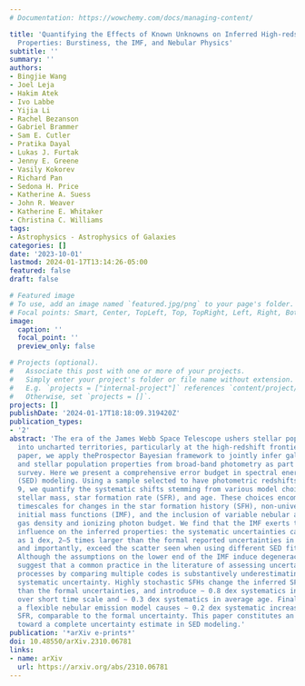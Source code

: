 ```yaml
---
# Documentation: https://wowchemy.com/docs/managing-content/

title: 'Quantifying the Effects of Known Unknowns on Inferred High-redshift Galaxy
  Properties: Burstiness, the IMF, and Nebular Physics'
subtitle: ''
summary: ''
authors:
- Bingjie Wang
- Joel Leja
- Hakim Atek
- Ivo Labbe
- Yijia Li
- Rachel Bezanson
- Gabriel Brammer
- Sam E. Cutler
- Pratika Dayal
- Lukas J. Furtak
- Jenny E. Greene
- Vasily Kokorev
- Richard Pan
- Sedona H. Price
- Katherine A. Suess
- John R. Weaver
- Katherine E. Whitaker
- Christina C. Williams
tags:
- Astrophysics - Astrophysics of Galaxies
categories: []
date: '2023-10-01'
lastmod: 2024-01-17T13:14:26-05:00
featured: false
draft: false

# Featured image
# To use, add an image named `featured.jpg/png` to your page's folder.
# Focal points: Smart, Center, TopLeft, Top, TopRight, Left, Right, BottomLeft, Bottom, BottomRight.
image:
  caption: ''
  focal_point: ''
  preview_only: false

# Projects (optional).
#   Associate this post with one or more of your projects.
#   Simply enter your project's folder or file name without extension.
#   E.g. `projects = ["internal-project"]` references `content/project/deep-learning/index.md`.
#   Otherwise, set `projects = []`.
projects: []
publishDate: '2024-01-17T18:18:09.319420Z'
publication_types:
- '2'
abstract: 'The era of the James Webb Space Telescope ushers stellar population models
  into uncharted territories, particularly at the high-redshift frontier. In a companion
  paper, we apply theProspector Bayesian framework to jointly infer galaxy redshifts
  and stellar population properties from broad-band photometry as part of the UNCOVER
  survey. Here we present a comprehensive error budget in spectral energy distribution
  (SED) modeling. Using a sample selected to have photometric redshifts higher than
  9, we quantify the systematic shifts stemming from various model choices in inferred
  stellar mass, star formation rate (SFR), and age. These choices encompass different
  timescales for changes in the star formation history (SFH), non-universal stellar
  initial mass functions (IMF), and the inclusion of variable nebular abundances,
  gas density and ionizing photon budget. We find that the IMF exerts the strongest
  influence on the inferred properties: the systematic uncertainties can be as much
  as 1 dex, 2–5 times larger than the formal reported uncertainties in mass and SFR;
  and importantly, exceed the scatter seen when using different SED fitting codes.
  Although the assumptions on the lower end of the IMF induce degeneracy, our findings
  suggest that a common practice in the literature of assessing uncertainties in SED-fitting
  processes by comparing multiple codes is substantively underestimating the true
  systematic uncertainty. Highly stochastic SFHs change the inferred SFH by much larger
  than the formal uncertainties, and introduce ∼ 0.8 dex systematics in SFR averaged
  over short time scale and ∼ 0.3 dex systematics in average age. Finally, employing
  a flexible nebular emission model causes ∼ 0.2 dex systematic increase in mass and
  SFR, comparable to the formal uncertainty. This paper constitutes an initial step
  toward a complete uncertainty estimate in SED modeling.'
publication: '*arXiv e-prints*'
doi: 10.48550/arXiv.2310.06781
links:
- name: arXiv
  url: https://arxiv.org/abs/2310.06781
---
```

